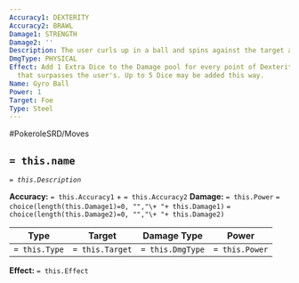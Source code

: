 ```yaml
---
Accuracy1: DEXTERITY
Accuracy2: BRAWL
Damage1: STRENGTH
Damage2: ''
Description: The user curls up in a ball and spins against the target at a high speed.
DmgType: PHYSICAL
Effect: Add 1 Extra Dice to the Damage pool for every point of Dexterity the Foe has
  that surpasses the user's. Up to 5 Dice may be added this way.
Name: Gyro Ball
Power: 1
Target: Foe
Type: Steel
---
```


#PokeroleSRD/Moves

## `= this.name` 
*`= this.Description`*

**Accuracy:** `= this.Accuracy1` + `= this.Accuracy2`
**Damage:** `= this.Power` `= choice(length(this.Damage1)=0, "","\+ "+ this.Damage1)` `= choice(length(this.Damage2)=0, "","\+ "+ this.Damage2)`

| Type          | Target          | Damage Type          | Power          |
| ------------- | --------------- | ---------------- | -------------- |
| `= this.Type` | `= this.Target` | `= this.DmgType` | `= this.Power` | 

**Effect:** `= this.Effect`